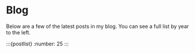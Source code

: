 # Blog

Below are a few of the latest posts in my blog.
You can see a full list by year to the left.

:::{postlist}
:number: 25
:::